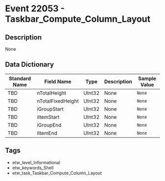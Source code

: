 # Event 22053 - Taskbar_Compute_Column_Layout

## Description
None

## Data Dictionary
|Standard Name|Field Name|Type|Description|Sample Value|
|---|---|---|---|---|
|TBD|nTotalHeight|UInt32|None|`None`|
|TBD|nTotalFixedHeight|UInt32|None|`None`|
|TBD|iGroupStart|UInt32|None|`None`|
|TBD|iItemStart|UInt32|None|`None`|
|TBD|iGroupEnd|UInt32|None|`None`|
|TBD|iItemEnd|UInt32|None|`None`|

## Tags
* etw_level_Informational
* etw_keywords_Shell
* etw_task_Taskbar_Compute_Column_Layout